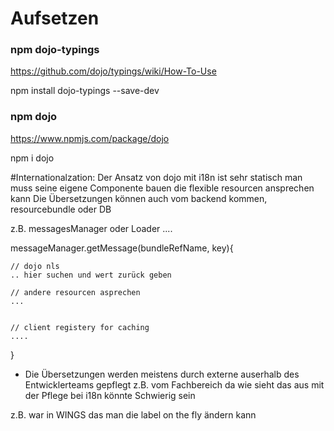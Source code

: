 # Aufsetzen
### npm dojo-typings
https://github.com/dojo/typings/wiki/How-To-Use

npm install dojo-typings --save-dev
### npm dojo
https://www.npmjs.com/package/dojo

npm i dojo

#Internationalzation:
Der Ansatz von dojo mit i18n ist sehr statisch
man muss seine eigene Componente bauen die flexible resourcen ansprechen kann
Die Übersetzungen können auch vom backend kommen, resourcebundle oder DB

z.B. messagesManager oder Loader ....

messageManager.getMessage(bundleRefName, key){

    // dojo nls
    .. hier suchen und wert zurück geben
    
    // andere resourcen asprechen
    ...
    
    
    // client registery for caching
    ....

}

- Die Übersetzungen werden meistens durch externe auserhalb des Entwicklerteams gepflegt
z.B. vom Fachbereich da wie sieht das aus mit der Pflege bei i18n könnte Schwierig sein

z.B. war in WINGS das man die label on the fly ändern kann